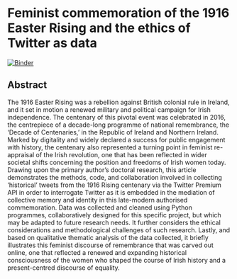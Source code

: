 # Feminist commemoration of the 1916 Easter Rising and the ethics of Twitter as data

[![Binder](https://mybinder.org/badge_logo.svg)](https://mybinder.org/v2/gh/jdh-observer/jdh001-SLCj9T3MsrEk/main?filepath=jdh_twitter5_anonymised.ipynb)

## Abstract

The 1916 Easter Rising was a rebellion against British colonial rule in Ireland, and it set in motion a renewed military and political campaign for Irish independence. The centenary of this pivotal event was celebrated in 2016, the centrepiece of a decade-long programme of national remembrance, the ‘Decade of Centenaries,’ in the Republic of Ireland and Northern Ireland. Marked by digitality and widely declared a success for public engagement with history, the centenary also represented a turning point in feminist re-appraisal of the Irish revolution, one that has been reflected in wider societal shifts concerning the position and freedoms of Irish women today. Drawing upon the primary author’s doctoral research, this article demonstrates the methods, code, and collaboration involved in collecting ‘historical’ tweets from the 1916 Rising centenary via the Twitter Premium API in order to interrogate Twitter as it is embedded in the mediation of collective memory and identity in this late-modern authorised commemoration. Data was collected and cleaned using Python programmes, collaboratively designed for this specific project, but which may be adapted to future research needs. It further considers the ethical considerations and methodological challenges of such research. Lastly, and based on qualitative thematic analysis of the data collected, it briefly illustrates this feminist discourse of remembrance that was carved out online, one that reflected a renewed and expanding historical consciousness of the women who shaped the course of Irish history and a present-centred discourse of equality.
